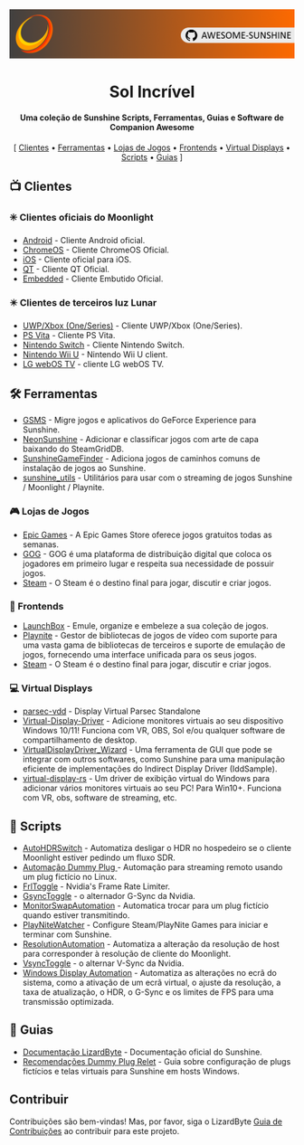 <!--lint disable awesome-heading awesome-toc double-link-->

<div align="center">
  <img src="/assets/banner.png" />
  <h1 align="center">Sol Incrível</h1>
  <h4 align="center">Uma coleção de Sunshine Scripts, Ferramentas, Guias e Software de Companion Awesome</h4>
</div>

<div align="center">
[
  <a href="#-clientes">Clientes</a> •
  <a href="#%EF%B8%8F-ferramentas">Ferramentas</a> •
  <a href="#-lojas-de-jogos">Lojas de Jogos</a> •
  <a href="#-frontends">Frontends</a> •
  <a href="#-virtual-displays">Virtual Displays</a> •
  <a href="#-scripts">Scripts</a> •
  <a href="#-guias">Guias</a>
]
</div>

## 📺 Clientes

### ✳️ Clientes oficiais do Moonlight

- [Android](https://github.com/moonlight-stream/moonlight-android) - Cliente Android oficial.
- [ChromeOS](https://github.com/moonlight-stream/moonlight-chrome) - Cliente ChromeOS Oficial.
- [iOS](https://github.com/moonlight-stream/moonlight-ios) - Cliente oficial para iOS.
- [QT](https://github.com/moonlight-stream/moonlight-qt) - Cliente QT Oficial.
- [Embedded](https://github.com/moonlight-stream/moonlight-embedded) - Cliente Embutido Oficial.

### ✴️ Clientes de terceiros luz Lunar

- [UWP/Xbox (One/Series)](https://github.com/TheElixZammuto/moonlight-xbox) - Cliente UWP/Xbox (One/Series).
- [PS Vita](https://github.com/xyzz/vita-moonlight) - Cliente PS Vita.
- [Nintendo Switch](https://github.com/XITRIX/Moonlight-Switch) - Cliente Nintendo Switch.
- [Nintendo Wii U](https://github.com/GaryOderNichts/moonlight-wiiu) - Nintendo Wii U client.
- [LG webOS TV](https://github.com/mariotaku/moonlight-tv) - cliente LG webOS TV.

## 🛠️ Ferramentas

- [GSMS](https://github.com/LizardByte/GSMS) - Migre jogos e aplicativos do GeForce Experience para Sunshine.
- [NeonSunshine](https://github.com/NeonLightning/NeonSunshine) - Adicionar e classificar jogos com arte de capa baixando do SteamGridDB.
- [SunshineGameFinder](https://github.com/JMTK/SunshineGameFinder) - Adiciona jogos de caminhos comuns de instalação de jogos ao Sunshine.
- [sunshine_utils](https://github.com/designer-living/sunshine_utils) - Utilitários para usar com o streaming de jogos Sunshine / Moonlight / Playnite.

### 🎮 Lojas de Jogos

- [Epic Games](https://www.epicgames.com) - A Epic Games Store oferece jogos gratuitos todas as semanas.
- [GOG](https://www.gog.com) - GOG é uma plataforma de distribuição digital que coloca os jogadores em primeiro lugar e respeita sua necessidade de possuir jogos.
- [Steam](https://store.steampowered.com) - O Steam é o destino final para jogar, discutir e criar jogos.

### 💠 Frontends

- [LaunchBox](https://www.launchbox-app.com/) - Emule, organize e embeleze a sua coleção de jogos.
- [Playnite](https://github.com/JosefNemec/Playnite) - Gestor de bibliotecas de jogos de vídeo com suporte para uma vasta gama de bibliotecas de terceiros e suporte de emulação de jogos, fornecendo uma interface unificada para os seus jogos.
- [Steam](https://store.steampowered.com) - O Steam é o destino final para jogar, discutir e criar jogos.

### 💻 Virtual Displays

- [parsec-vdd](https://github.com/nomi-san/parsec-vdd) - Display Virtual Parsec Standalone
- [Virtual-Display-Driver](https://github.com/itsmikethetech/Virtual-Display-Driver) - Adicione monitores virtuais ao seu dispositivo Windows 10/11! Funciona com VR, OBS, Sol e/ou qualquer software de compartilhamento de desktop.
- [VirtualDisplayDriver_Wizard](https://github.com/sofmeright/VirtualDisplayDriver_Wizard) - Uma ferramenta de GUI que pode se integrar com outros softwares, como Sunshine para uma manipulação eficiente de implementações do Indirect Display Driver (IddSample).
- [virtual-display-rs](https://github.com/MolotovCherry/virtual-display-rs) - Um driver de exibição virtual do Windows para adicionar vários monitores virtuais ao seu PC! Para Win10+. Funciona com VR, obs, software de streaming, etc.

## 📜 Scripts

- [AutoHDRSwitch](https://github.com/Nonary/AutoHDRSwitch) - Automatiza desligar o HDR no hospedeiro se o cliente Moonlight estiver pedindo um fluxo SDR.
- [Automação Dummy Plug ](https://github.com/XenHat/dummy-plug-automation) - Automação para streaming remoto usando um plug fictício no Linux.
- [FrlToggle](https://github.com/FrogTheFrog/frl-toggle) - Nvidia's Frame Rate Limiter.
- [GsyncToggle](https://github.com/FrogTheFrog/gsync-toggle) - o alternador G-Sync da Nvidia.
- [MonitorSwapAutomation](https://github.com/Nonary/MonitorSwapAutomation) - Automatica trocar para um plug fictício quando estiver transmitindo.
- [PlayNiteWatcher](https://github.com/Nonary/PlayNiteWatcher) - Configure Steam/PlayNite Games para iniciar e terminar com Sunshine.
- [ResolutionAutomation](https://github.com/Nonary/ResolutionAutomation) - Automatiza a alteração da resolução de host para corresponder à resolução de cliente do Moonlight.
- [VsyncToggle](https://github.com/xanderfrangos/vsync-toggle) - o alternar V-Sync da Nvidia.
- [Windows Display Automation](https://github.com/fehbari/sunshine-scripts) - Automatiza as alterações no ecrã do sistema, como a ativação de um ecrã virtual, o ajuste da resolução, a taxa de atualização, o HDR, o G-Sync e os limites de FPS para uma transmissão optimizada.

## 📓 Guias

- [Documentação LizardByte](https://docs.lizardbyte.dev/projects/sunshine) - Documentação oficial do Sunshine.
- [Recomendações Dummy Plug Relet](https://github.com/Nonary/documentation/wiki/DummyPlugs) - Guia sobre configuração de plugs fictícios e telas virtuais para Sunshine em hosts Windows.

## Contribuir

Contribuições são bem-vindas! Mas, por favor, siga o LizardByte
[Guia de Contribuições](https://docs.lizardbyte.dev/en/latest/developers/contributing.html)
ao contribuir para este projeto.
